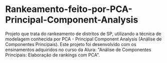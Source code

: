 # Rankeamento-feito-por-PCA-Principal-Component-Analysis
Projeto que trata do rankeamento de distritos de SP, utilizando a técnica de modelagem conhecida por PCA - Principal Component Analysis (Análise de Componentes Principais). Este projeto foi desenvolvido com os ensinamentos adquiridos no curso da Alura: "Análise de Componentes Principais: Elaboração de rankings com PCA".
